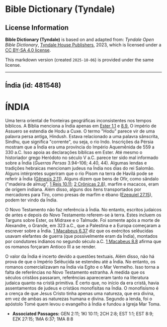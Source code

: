 # Bible Dictionary (Tyndale)

## License Information

**Bible Dictionary (Tyndale)** is based on and adapted from: _Tyndale Open Bible Dictionary_, [Tyndale House Publishers](https://tyndaleopenresources.com/), 2023, which is licensed under a [CC BY-SA 4.0 license](https://creativecommons.org/licenses/by-sa/4.0/legalcode.en).

This markdown version (created `2025-10-06`) is provided under the same license.



--------------------------------

## Índia (id: 481548)

ÍNDIA
=====

Uma terra oriental de fronteiras geográficas inconsistentes nos tempos bíblicos. A Bíblia menciona a Índia apenas em [Ester 1\.1](https://ref.ly/Esth1:1) e [8\.9\.](https://ref.ly/Esth8:9) O império de Assuero se estendia de Hodu a Cuxe. O termo "Hodu" parece vir de uma palavra persa antiga, Hindush. Estava relacionado a uma palavra sânscrita, Sindhu, que significa "corrente", ou seja, o rio Indo. Inscrições da Pérsia mostram que a Índia era uma província do Império Aquemênida de 559 a 330 a.C. Isso apoia as declarações bíblicas em Ester. Até mesmo o historiador grego Heródoto no século V a.C. parece ter sido mal informado sobre a Índia (*Guerras Persas* 3\.94–106; 4\.40, 44\). Algumas lendas e tradições hebraicas mencionam judeus na Índia nos dias do rei Salomão. Alguns intérpretes sugeriram que o rio Pisom na terra de Havilá pode se referir à Índia ([Gênesis 2\.11](https://ref.ly/Gen2:11)). Alguns dizem que bens de Ofir, como sândalo ("madeira de almug", [1 Reis 10\.11](https://ref.ly/1Kgs10:11); [2 Crônicas 2\.8](https://ref.ly/2Chr2:8)), marfim e macacos, eram de origem indiana. Além disso, alguns dos itens transportados por mercadores para Tiro, como presas de marfim e ébano ([Ezequiel 27\.15](https://ref.ly/Ezek27:15)), podem ter vindo da Índia.

O Novo Testamento não faz referência à Índia. No entanto, escritos judaicos de antes e depois do Novo Testamento referem\-se à terra. Estes incluem os Targuns sobre Ester, os Midraxe e o Talmude. Foi somente após a morte de Alexandre, o Grande, em 323 a.C., que a Palestina e a Europa começaram a escrever sobre a Índia. [1 Macabeus 6\.37](https://ref.ly/1Macc6:37) diz que os exércitos selêucidas usavam elefantes de guerra (que possivelmente eram da Índia), montados por condutores indianos no segundo século a.C. [1 Macabeus 8\.8](https://ref.ly/1Macc8:8) afirma que os romanos forçaram Antíoco III a se render.

O valor da Índia é incerto devido a questões textuais. Além disso, não há prova de que o Império Selêucida se estendeu até a Índia. No entanto, os romanos comercializavam na Índia via Egito e o Mar Vermelho. Isso torna a falta de referências no Novo Testamento estranha. À medida que os séculos cristãos passaram, referências apareceram tanto na literatura judaica quanto na cristã primitiva. É certo que, no início da era cristã, havia assentamentos de judeus e cristãos monofisitas na Índia. O monofisismo é a crença de que Jesus Cristo tinha apenas uma natureza, que era divina, em vez de ambas as naturezas humana e divina. Segundo a lenda, foi o apóstolo Tomé quem levou o evangelho à Índia e fundou a Igreja Mar Toma.

* **Associated Passages:** GEN 2:11; 1KI 10:11; 2CH 2:8; EST 1:1; EST 8:9; EZK 27:15; 1MA 6:37; 1MA 8:8

